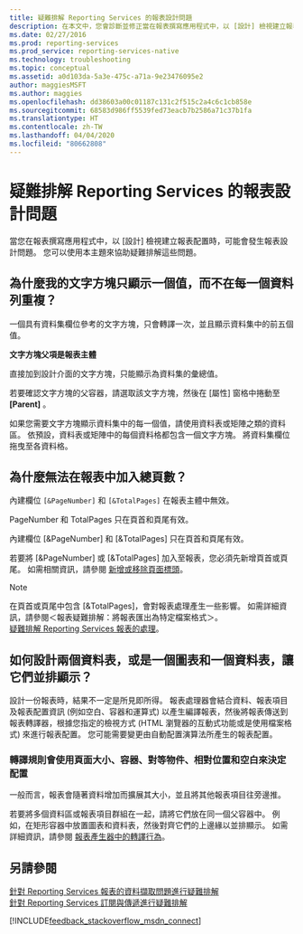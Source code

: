 ```yaml
---
title: 疑難排解 Reporting Services 的報表設計問題
description: 在本文中，您會診斷並修正當在報表撰寫應用程式中，以 [設計] 檢視建立報表配置時可能發生的報表設計問題。
ms.date: 02/27/2016
ms.prod: reporting-services
ms.prod_service: reporting-services-native
ms.technology: troubleshooting
ms.topic: conceptual
ms.assetid: a0d103da-5a3e-475c-a71a-9e23476095e2
author: maggiesMSFT
ms.author: maggies
ms.openlocfilehash: dd38603a00c01187c131c2f515c2a4c6c1cb858e
ms.sourcegitcommit: 68583d986ff5539fed73eacb7b2586a71c37b1fa
ms.translationtype: HT
ms.contentlocale: zh-TW
ms.lasthandoff: 04/04/2020
ms.locfileid: "80662808"
---
```

# <a name="troubleshoot-report-design-issues-with-reporting-services"></a>疑難排解 Reporting Services 的報表設計問題
當您在報表撰寫應用程式中，以 [設計] 檢視建立報表配置時，可能會發生報表設計問題。 您可以使用本主題來協助疑難排解這些問題。   
  
## <a name="why-does-my-text-box-show-only-a-single-value-and-not-repeat-for-every-row"></a>為什麼我的文字方塊只顯示一個值，而不在每一個資料列重複？  
一個具有資料集欄位參考的文字方塊，只會轉譯一次，並且顯示資料集中的前五個值。   
  
**文字方塊父項是報表主體**  
  
  
直接加到設計介面的文字方塊，只能顯示為資料集的彙總值。  
  
若要確認文字方塊的父容器，請選取該文字方塊，然後在 [屬性] 窗格中捲動至 **[Parent]** 。   
  
如果您需要文字方塊顯示資料集中的每一個值，請使用資料表或矩陣之類的資料區。 依預設，資料表或矩陣中的每個資料格都包含一個文字方塊。 將資料集欄位拖曳至各資料格。   
  
## <a name="why-cant-i-add-total-pages-to-my-report"></a>為什麼無法在報表中加入總頁數？  
內建欄位 `[&PageNumber]` 和 `[&TotalPages]` 在報表主體中無效。   
  
PageNumber 和 TotalPages 只在頁首和頁尾有效。  
  
  
內建欄位 [&PageNumber] 和 [&TotalPages] 只在頁首和頁尾有效。   
  
若要將 [&PageNumber] 或 [&TotalPages] 加入至報表，您必須先新增頁首或頁尾。 如需相關資訊，請參閱 [新增或移除頁面標頭](../../reporting-services/report-design/add-or-remove-a-page-header-or-footer-report-builder-and-ssrs.md)。  
  
> [!NOTE]  
> 在頁首或頁尾中包含 [&TotalPages]，會對報表處理產生一些影響。 如需詳細資訊，請參閱＜報表疑難排解：將報表匯出為特定檔案格式＞。  
[疑難排解 Reporting Services 報表的處理](../../reporting-services/troubleshooting/troubleshoot-processing-of-reporting-services-reports.md)。  
  
## <a name="how-do-i-design-two-tables-or-a-chart-and-a-table-to-display-side-by-side"></a>如何設計兩個資料表，或是一個圖表和一個資料表，讓它們並排顯示？  
設計一份報表時，結果不一定是所見即所得。 報表處理器會結合資料、報表項目及報表配置資訊 (例如空白、容器和運算式) 以產生編譯報表，然後將報表傳送到報表轉譯器，根據您指定的檢視方式 (HTML 瀏覽器的互動式功能或是使用檔案格式) 來進行報表配置。 您可能需要變更由自動配置演算法所產生的報表配置。   
  
### <a name="rendering-rules-use-page-size-containers-peer-objects-relative-placement-and-white-space-to-determine-layout"></a>轉譯規則會使用頁面大小、容器、對等物件、相對位置和空白來決定配置  
一般而言，報表會隨著資料增加而擴展其大小，並且將其他報表項目往旁邊推。   
  
若要將多個資料區或報表項目群組在一起，請將它們放在同一個父容器中。 例如，在矩形容器中放置圖表和資料表，然後對齊它們的上邊緣以並排顯示。 如需詳細資訊，請參閱 [報表產生器中的轉譯行為](../../reporting-services/report-design/rendering-behaviors-report-builder-and-ssrs.md)。  
  
## <a name="see-also"></a>另請參閱  
[針對 Reporting Services 報表的資料擷取問題進行疑難排解](../../reporting-services/troubleshooting/troubleshoot-data-retrieval-issues-with-reporting-services-reports.md)  
[針對 Reporting Services 訂閱與傳遞進行疑難排解](../../reporting-services/troubleshooting/troubleshoot-reporting-services-subscriptions-and-delivery.md)  
  
  
  

[!INCLUDE[feedback_stackoverflow_msdn_connect](../../includes/feedback-stackoverflow-msdn-connect-md.md)]

